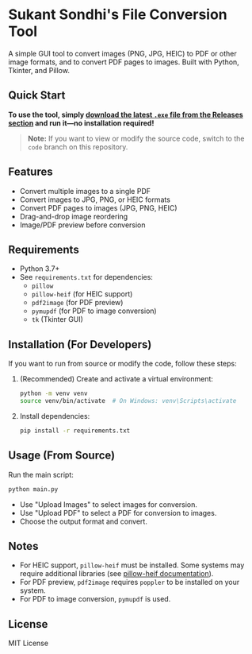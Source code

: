 # Sukant Sondhi's File Conversion Tool

A simple GUI tool to convert images (PNG, JPG, HEIC) to PDF or other image formats, and to convert PDF pages to images. Built with Python, Tkinter, and Pillow.

## Quick Start

**To use the tool, simply [download the latest `.exe` file from the Releases section](https://github.com/yourusername/File-Converter/releases) and run it—no installation required!**

> **Note:** If you want to view or modify the source code, switch to the `code` branch on this repository.

## Features

- Convert multiple images to a single PDF
- Convert images to JPG, PNG, or HEIC formats
- Convert PDF pages to images (JPG, PNG, HEIC)
- Drag-and-drop image reordering
- Image/PDF preview before conversion

## Requirements

- Python 3.7+
- See `requirements.txt` for dependencies:
  - `pillow`
  - `pillow-heif` (for HEIC support)
  - `pdf2image` (for PDF preview)
  - `pymupdf` (for PDF to image conversion)
  - `tk` (Tkinter GUI)

## Installation (For Developers)

If you want to run from source or modify the code, follow these steps:

1. (Recommended) Create and activate a virtual environment:

   ```sh
   python -m venv venv
   source venv/bin/activate  # On Windows: venv\Scripts\activate
   ```

2. Install dependencies:
   ```sh
   pip install -r requirements.txt
   ```

## Usage (From Source)

Run the main script:

```sh
python main.py
```

- Use "Upload Images" to select images for conversion.
- Use "Upload PDF" to select a PDF for conversion to images.
- Choose the output format and convert.

## Notes

- For HEIC support, `pillow-heif` must be installed. Some systems may require additional libraries (see [pillow-heif documentation](https://github.com/strukturag/pillow-heif)).
- For PDF preview, `pdf2image` requires `poppler` to be installed on your system.
- For PDF to image conversion, `pymupdf` is used.

## License

MIT License
